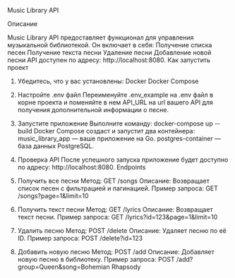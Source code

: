 Music Library API

Описание

Music Library API предоставляет функционал для управления музыкальной библиотекой. Он включает в себя:
Получение списка песен
Получение текста песни
Удаление песни
Добавление новой песни
API доступен по адресу: http://localhost:8080.
Как запустить проект

1. Убедитесь, что у вас установлены:
Docker
Docker Compose
2. Настройте .env файл
Переименуйте .env_example на .env файл в корне проекта и поменяйте в нем API_URL на url вашего API для получения 
дополнительной информации о песне.
   

4. Запустите приложение
Выполните команду:
docker-compose up --build
Docker Compose создаст и запустит два контейнера:
music_library_app — ваше приложение на Go.
postgres-container — база данных PostgreSQL.
5. Проверка API
После успешного запуска приложение будет доступно по адресу: http://localhost:8080.
Endpoints

1. Получить все песни
Метод: GET /songs
Описание: Возвращает список песен с фильтрацией и пагинацией.
Пример запроса:
GET /songs?page=1&limit=10
2. Получить текст песни
Метод: GET /lyrics
Описание: Возвращает текст песни.
Пример запроса:
GET /lyrics?id=123&page=1&limit=10
3. Удалить песню
Метод: POST /delete
Описание: Удаляет песню по её ID.
Пример запроса:
POST /delete?id=123
4. Добавить новую песню
Метод: POST /add
Описание: Добавляет новую песню в библиотеку.
Пример запроса:
POST /add?group=Queen&song=Bohemian Rhapsody
